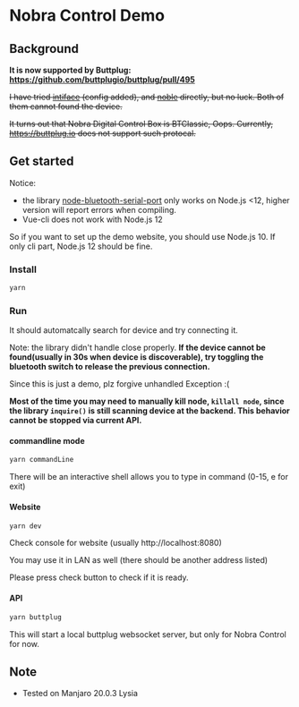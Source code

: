 # Nobra Control Demo

## Background

**It is now supported by Buttplug: https://github.com/buttplugio/buttplug/pull/495**

~~I have tried [intiface](https://github.com/intiface/intiface-desktop) (config added), and [noble](https://github.com/noble/noble) directly, but no luck. Both of them cannot found the device.~~

~~It turns out that Nobra Digital Control Box is BTClassic, Oops. Currently, https://buttplug.io does not support such protocal.~~

## Get started

Notice: 

- the library [node-bluetooth-serial-port](https://github.com/eelcocramer/node-bluetooth-serial-port) only works on Node.js <12, higher version will report errors when compiling.
- Vue-cli does not work with Node.js 12

So if you want to set up the demo website, you should use Node.js 10. If only cli part, Node.js 12 should be fine.

### Install

```bash
yarn
```

### Run

It should automatcally search for device and try connecting it. 

Note: the library didn't handle close properly. **If the device cannot be found(usually in 30s when device is discoverable), try toggling the bluetooth switch to release the previous connection.** 

Since this is just a demo, plz forgive unhandled Exception :(
    
**Most of the time you may need to manually kill node, `killall node`, since the library `inquire()` is still scanning device at the backend. This behavior cannot be stopped via current API.**

#### commandline mode

```bash
yarn commandLine
```

There will be an interactive shell allows you to type in command (0-15, e for exit)

#### Website
```bash
yarn dev
```

Check console for website (usually http://localhost:8080)

You may use it in LAN as well (there should be another address listed)

Please press check button to check if it is ready. 

#### API

```bash
yarn buttplug
```

This will start a local buttplug websocket server, but only for Nobra Control for now.


## Note

- Tested on Manjaro 20.0.3 Lysia
